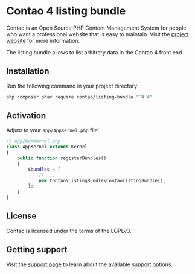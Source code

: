 # Contao 4 listing bundle

Contao is an Open Source PHP Content Management System for people who want a
professional website that is easy to maintain. Visit the [project website][1]
for more information.

The listing bundle allows to list arbitrary data in the Contao 4 front end.

## Installation

Run the following command in your project directory:

```bash
php composer.phar require contao/listing-bundle "^4.4"
```

## Activation

Adjust to your `app/AppKernel.php` file:

```php
// app/AppKernel.php
class AppKernel extends Kernel
{
    public function registerBundles()
    {
        $bundles = [
            // ...
            new Contao\ListingBundle\ContaoListingBundle(),
        ];
    }
}
```

## License

Contao is licensed under the terms of the LGPLv3.

## Getting support

Visit the [support page][2] to learn about the available support options.

[1]: https://contao.org
[2]: https://contao.org/en/support.html
